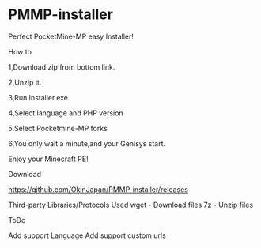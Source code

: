 # PMMP-installer
Perfect PocketMine-MP easy Installer!

How to

1,Download zip from bottom link.

2,Unzip it.

3,Run Installer.exe

4,Select language and PHP version

5,Select Pocketmine-MP forks

6,You only wait a minute,and your Genisys start.

Enjoy your Minecraft PE!

Download

https://github.com/OkinJapan/PMMP-installer/releases

Third-party Libraries/Protocols Used
wget - Download files
7z - Unzip files

ToDo

Add support Language
Add support custom urls